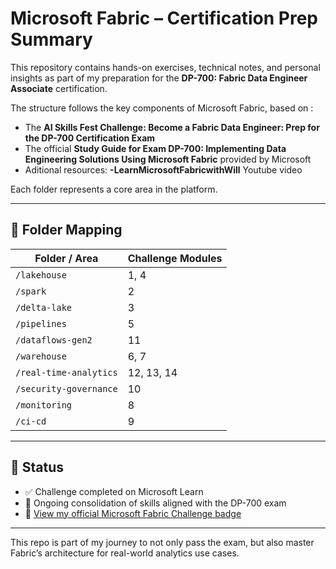 # Microsoft Fabric – Certification Prep Summary

This repository contains hands-on exercises, technical notes, and personal insights as part of my preparation for the **DP-700: Fabric Data Engineer Associate** certification.

The structure follows the key components of Microsoft Fabric, based on :
- The **AI Skills Fest Challenge: Become a Fabric Data Engineer: Prep for the DP-700 Certification Exam**
- The official **Study Guide for Exam DP-700: Implementing Data Engineering Solutions Using Microsoft Fabric** provided by Microsoft
- Aditional resources: **-LearnMicrosoftFabricwithWill** Youtube video


Each folder represents a core area in the platform.

---

## 📂 Folder Mapping

| Folder / Area           | Challenge Modules       |
|-------------------------|---------------------|
| `/lakehouse`            | 1, 4                |
| `/spark`                | 2                   |
| `/delta-lake`           | 3                   |
| `/pipelines`            | 5                   |
| `/dataflows-gen2`       | 11                  |
| `/warehouse`            | 6, 7                |
| `/real-time-analytics`  | 12, 13, 14          |
| `/security-governance`  | 10                  |
| `/monitoring`           | 8                   |
| `/ci-cd`                | 9                   |

---

## 🏁 Status

- ✅ Challenge completed on Microsoft Learn  
- 🧠 Ongoing consolidation of skills aligned with the DP-700 exam  
- 🔗 [View my official Microsoft Fabric Challenge badge](https://learn.microsoft.com/api/achievements/share/en-us/NicolsInuggi-5692/FMP8VFYX?sharingId=24907746070E86AF)
---

This repo is part of my journey to not only pass the exam, but also master Fabric’s architecture for real-world analytics use cases.

